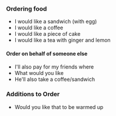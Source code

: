 ### Ordering food
* I would like a sandwich (with egg)
* I would like a coffee
* I would like a piece of cake
* I would like a tea with ginger and lemon

#### Order on behalf of someone else
* I'll also pay for my friends where
* What would you like
* He'll also take a coffee/sandwich

### Additions to Order
* Would you like that to be warmed up
